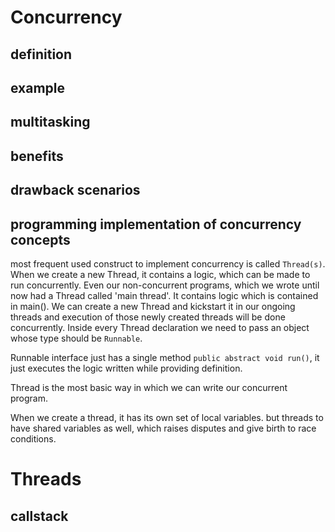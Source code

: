 # Concurrency

## definition

## example

## multitasking

## benefits

## drawback scenarios

## programming implementation of concurrency concepts
most frequent used construct to implement concurrency is called `Thread(s)`. When we create a new Thread, it contains a logic, which can be made to run
concurrently. 
Even our non-concurrent programs, which we wrote until now had a Thread called 'main thread'. It contains logic which is contained in main().
We can create a new Thread and kickstart it in our ongoing threads and execution of those newly created threads will be done concurrently.
Inside every Thread declaration we need to pass an object whose type should be `Runnable`.

Runnable interface just has a single method `public abstract void run()`, it just executes the logic written while providing definition.

Thread is the most basic way in which we can write our concurrent program.

When we create a thread, it has its own set of local variables. but threads to have shared variables as well, which raises disputes and give birth to
race conditions.

# Threads

## callstack
